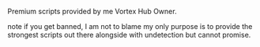 Premium scripts provided by me Vortex Hub Owner.

note if you get banned, I am not to blame my only purpose is to provide the strongest scripts out there alongside with undetection but cannot promise.
